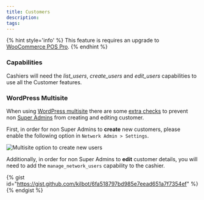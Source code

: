 ```yaml
---
title: Customers
description:  
tags: 
---
```


{% hint style='info' %}
This feature is requires an upgrade to [WooCommerce POS Pro](http://wcpos.com/pro).
{% endhint %}

### Capabilities

Cashiers will need the *list_users*, *create_users* and *edit_users* capabilities to use all the Customer features.

### WordPress Multisite

When using [WordPress multisite](https://codex.wordpress.org/Create_A_Network) there are some [extra checks](https://github.com/WordPress/WordPress/blob/master/wp-includes/capabilities.php) to prevent non [Super Admins](https://codex.wordpress.org/Roles_and_Capabilities#Super_Admin) from creating and editing customer. 

First, in order for non Super Admins to **create** new customers, please enable the following option in `Network Admin > Settings`. 

![Multisite option to create new users](http://wcpos.com/wp-content/uploads/2016/09/multisite-create-new-users.png "Multisite option to create new users")

Additionally, in order for non Super Admins to **edit** customer details, you will need to add the `manage_network_users` capability to the cashier.

{% gist id="https://gist.github.com/kilbot/6fa518797bd985e7eead651a7f7354ef" %}{% endgist %}